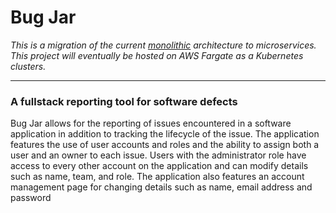 # Bug Jar

*This is a migration of the current [monolithic](https://github.com/Gaatvul/Bug-Jar) architecture to microservices. This project will eventually be hosted on AWS Fargate as a Kubernetes clusters.*

----------

### A fullstack reporting tool for software defects

Bug Jar allows for the reporting of issues encountered in a software application in addition to tracking the lifecycle of the issue. The application features the use of user accounts and roles and the ability to assign both a user and an owner to each issue. Users with the administrator role have access to every other account on the application and can modify details such as name, team, and role. The application also features an account management page for changing details such as name, email address and password